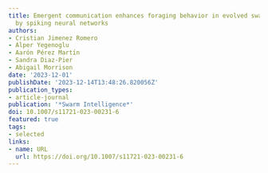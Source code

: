 ```yaml
---
title: Emergent communication enhances foraging behavior in evolved swarms controlled
  by spiking neural networks
authors:
- Cristian Jimenez Romero
- Alper Yegenoglu
- Aarón Pérez Martı́n
- Sandra Diaz-Pier
- Abigail Morrison
date: '2023-12-01'
publishDate: '2023-12-14T13:48:26.820056Z'
publication_types:
- article-journal
publication: '*Swarm Intelligence*'
doi: 10.1007/s11721-023-00231-6
featured: true
tags:
- selected
links:
- name: URL
  url: https://doi.org/10.1007/s11721-023-00231-6
---
```

